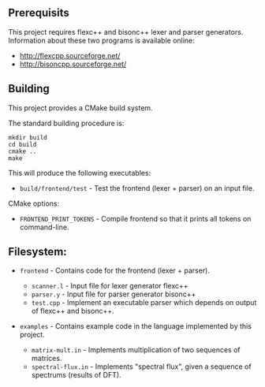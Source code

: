 ## Prerequisits

This project requires flexc++ and bisonc++ lexer and parser generators.
Information about these two programs is available online:
- http://flexcpp.sourceforge.net/
- http://bisoncpp.sourceforge.net/

## Building

This project provides a CMake build system.

The standard building procedure is:
```
mkdir build
cd build
cmake ..
make
```

This will produce the following executables:
- `build/frontend/test` - Test the frontend (lexer + parser) on an input file.

CMake options:
- `FRONTEND_PRINT_TOKENS` - Compile frontend so that it prints all tokens on command-line.

## Filesystem:

- `frontend` - Contains code for the frontend (lexer + parser).
  - `scanner.l` - Input file for lexer generator flexc++
  - `parser.y` - Input file for parser generator bisonc++
  - `test.cpp` - Implement an executable parser which depends on output of flexc++ and bisonc++.

- `examples` - Contains example code in the language implemented by this project.
  - `matrix-mult.in` - Implements multiplication of two sequences of matrices.
  - `spectral-flux.in` - Implements "spectral flux", given a sequence of spectrums (results of DFT).
